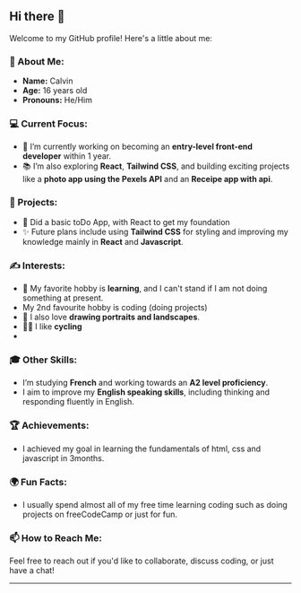 ## Hi there 👋

Welcome to my GitHub profile! Here's a little about me:

### 🌟 About Me:
- **Name:** Calvin  
- **Age:** 16 years old  
- **Pronouns:** He/Him  

### 💻 Current Focus:
- 🔭 I’m currently working on becoming an **entry-level front-end developer** within 1 year.  
- 📚 I’m also exploring **React**, **Tailwind CSS**, and building exciting projects like a **photo app using the Pexels API** and an **Receipe app with api**.  

### 📜 Projects:
- 🚀 Did a basic toDo App, with React to get my foundation
- ✨ Future plans include using **Tailwind CSS** for styling and improving my knowledge mainly in **React** and **Javascript**.

### ✍️ Interests:
- 📖 My favorite hobby is **learning**, and I can't stand if I am not doing something at present.
- My 2nd favourite hobby is coding (doing projects)
- 🎨 I also love **drawing portraits and landscapes**.  
- 🚴‍♂️ I like **cycling**
- 
### 🎓 Other Skills:
- I’m studying **French** and working towards an **A2 level proficiency**.  
- I aim to improve my **English speaking skills**, including thinking and responding fluently in English.  

### 🏆 Achievements:
-  I achieved my goal in learning the fundamentals of html, css and javascript in 3months.

### 🌍 Fun Facts:
- I usually spend almost all of my free time learning coding such as doing projects on freeCodeCamp or just for fun.

### 📫 How to Reach Me:
Feel free to reach out if you'd like to collaborate, discuss coding, or just have a chat!  


---
